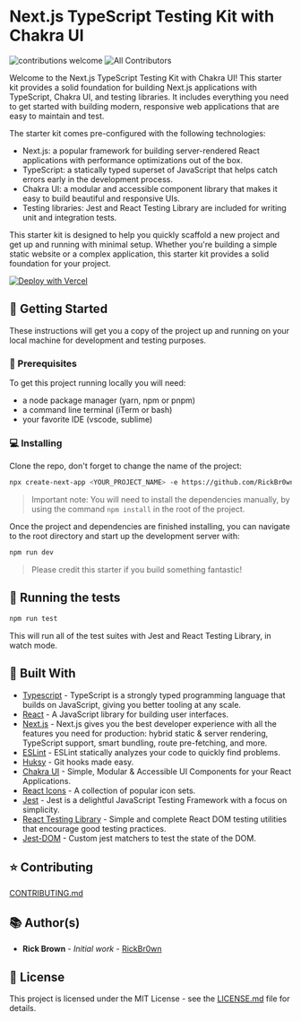 # Next.js TypeScript Testing Kit with Chakra UI

![contributions welcome](https://img.shields.io/badge/contributions-welcome-brightgreen.svg?style=flat)
![All Contributors](https://img.shields.io/badge/all_contributors-1-orange.svg?style=flat-square)

Welcome to the Next.js TypeScript Testing Kit with Chakra UI! This starter kit provides a solid foundation for building Next.js applications with TypeScript, Chakra UI, and testing libraries. It includes everything you need to get started with building modern, responsive web applications that are easy to maintain and test.

The starter kit comes pre-configured with the following technologies:

- Next.js: a popular framework for building server-rendered React applications with performance optimizations out of the box.
- TypeScript: a statically typed superset of JavaScript that helps catch errors early in the development process.
- Chakra UI: a modular and accessible component library that makes it easy to build beautiful and responsive UIs.
- Testing libraries: Jest and React Testing Library are included for writing unit and integration tests.

This starter kit is designed to help you quickly scaffold a new project and get up and running with minimal setup. Whether you're building a simple static website or a complex application, this starter kit provides a solid foundation for your project.

[![Deploy with Vercel](https://vercel.com/button)](https://vercel.com/new/project?template=https://github.com/RickBr0wn/next-typescript-testing-kit-with-chakra)

## 🚀 Getting Started

These instructions will get you a copy of the project up and running on your local machine for development and testing purposes.

### 🧳 Prerequisites

To get this project running locally you will need:

- a node package manager (yarn, npm or pnpm)
- a command line terminal (iTerm or bash)
- your favorite IDE (vscode, sublime)

### 💻 Installing

Clone the repo, don't forget to change the name of the project:

```bash
npx create-next-app <YOUR_PROJECT_NAME> -e https://github.com/RickBr0wn/next-typescript-testing-kit-with-chakra-ui
```

> Important note: You will need to install the dependencies manually, by using the command `npm install` in the root of the project.

Once the project and dependencies are finished installing, you can navigate to the root directory and start up the development server with:

```bash
npm run dev
```

> Please credit this starter if you build something fantastic!

## 🧪 Running the tests

```bash
npm run test
```

This will run all of the test suites with Jest and React Testing Library, in watch mode.

## 🧐 Built With

- [Typescript](https://www.typescriptlang.org/) - TypeScript is a strongly typed programming language that builds on JavaScript, giving you better tooling at any scale.
- [React](https://reactjs.org) - A JavaScript library for building user interfaces.
- [Next.js](https://nextjs.org/) - Next.js gives you the best developer experience with all the features you need for production: hybrid static & server rendering, TypeScript support, smart bundling, route pre-fetching, and more.
- [ESLint](https://eslint.org/) - ESLint statically analyzes your code to quickly find problems.
- [Huksy](https://github.com/typicode/husky#readme) - Git hooks made easy.
- [Chakra UI](https://chakra-ui.com/) - Simple, Modular & Accessible UI Components for your React Applications.
- [React Icons](https://react-icons.github.io/react-icons) - A collection of popular icon sets.
- [Jest](https://jestjs.io/) - Jest is a delightful JavaScript Testing Framework with a focus on simplicity.
- [React Testing Library](https://testing-library.com/docs/react-testing-library/intro/) - Simple and complete React DOM testing utilities that encourage good testing practices.
- [Jest-DOM](https://github.com/testing-library/jest-dom#readme) - Custom jest matchers to test the state of the DOM.

## ⭐️ Contributing

[CONTRIBUTING.md](https://gist.github.com/RickBr0wn/0b4a139f833e0d0bafddb0d043644b20)

## 📚 Author(s)

- **Rick Brown** - _Initial work_ - [RickBr0wn](https://github.com/RickBr0wn)

## 🪪 License

This project is licensed under the MIT License - see the [LICENSE.md](https://gist.github.com/RickBr0wn/5f95ee6118bb32034e2b94acbd88a99d) file for details.

